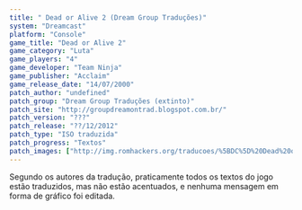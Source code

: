 ```yaml
---
title: " Dead or Alive 2 (Dream Group Traduções)"
system: "Dreamcast"
platform: "Console"
game_title: "Dead or Alive 2"
game_category: "Luta"
game_players: "4"
game_developer: "Team Ninja"
game_publisher: "Acclaim"
game_release_date: "14/07/2000"
patch_author: "undefined"
patch_group: "Dream Group Traduções (extinto)"
patch_site: "http://groupdreamontrad.blogspot.com.br/"
patch_version: "???"
patch_release: "??/12/2012"
patch_type: "ISO traduzida"
patch_progress: "Textos"
patch_images: ["http://img.romhackers.org/traducoes/%5BDC%5D%20Dead%20or%20Alive%202%20-%20Dream%20Group%20Tradu%C3%A7%C3%B5es%20-%201.jpg","http://img.romhackers.org/traducoes/%5BDC%5D%20Dead%20or%20Alive%202%20-%20Dream%20Group%20Tradu%C3%A7%C3%B5es%20-%202.jpg","http://img.romhackers.org/traducoes/%5BDC%5D%20Dead%20or%20Alive%202%20-%20Dream%20Group%20Tradu%C3%A7%C3%B5es%20-%203.jpg"]
---
```

Segundo os autores da tradução, praticamente todos os textos do jogo estão traduzidos, mas não estão acentuados, e nenhuma mensagem em forma de gráfico foi editada.